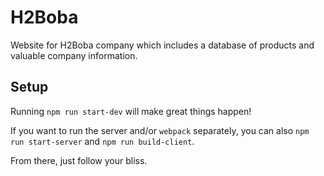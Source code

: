 # H2Boba

Website for H2Boba company which includes a database of products and valuable company information.

## Setup

Running `npm run start-dev` will make great things happen!

If you want to run the server and/or `webpack` separately, you can also
`npm run start-server` and `npm run build-client`.

From there, just follow your bliss.